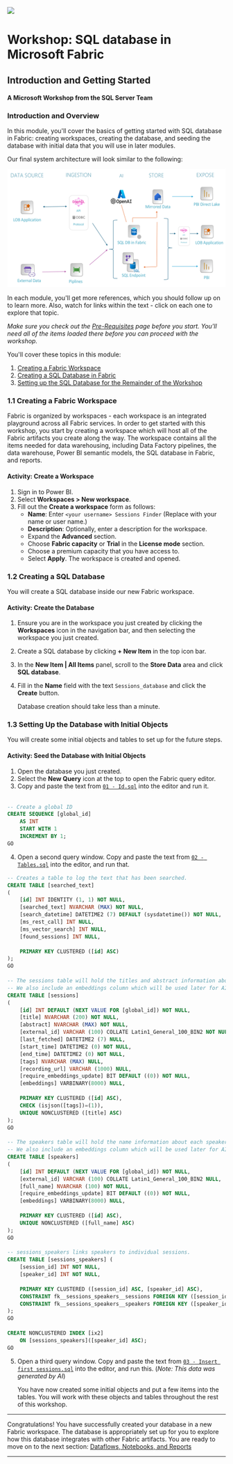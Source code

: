 ![](https://raw.githubusercontent.com/microsoft/sqlworkshops/master/graphics/microsoftlogo.png)
# Workshop: SQL database in Microsoft Fabric

## Introduction and Getting Started

#### A Microsoft Workshop from the SQL Server Team

### Introduction and Overview

In this module, you'll cover the basics of getting started with SQL database in Fabric: creating workspaces, creating the database, and seeding the database with initial data that you will use in later modules.

Our final system architecture will look similar to the following:

<img src="../../graphics/Architecture.png" alt="image" width="600"/>

In each module, you'll get more references, which you should follow up on to learn more. Also, watch for links within the text - click on each one to explore that topic.

*Make sure you check out the [Pre-Requisites](https://github.com/akatesmith/SQL-database-in-Fabric-Workshop/blob/main/sqldev/00%20-%20Pre-Requisites/00%20-%20Pre-Requisites.md) page before you start. You'll need all of the items loaded there before you can proceed with the workshop.*

You'll cover these topics in this module:

1. [Creating a Fabric Workspace](https://github.com/akatesmith/SQL-database-in-Fabric-Workshop/blob/main/sqldev/01%20-%20Introduction%20and%20Getting%20Started/01%20-%20Introduction%20and%20Getting%20Started.md#11-creating-a-fabric-workspace)
2. [Creating a SQL Database in Fabric](https://github.com/akatesmith/SQL-database-in-Fabric-Workshop/blob/main/sqldev/01%20-%20Introduction%20and%20Getting%20Started/01%20-%20Introduction%20and%20Getting%20Started.md#12-creating-a-sql-database)
3. [Setting up the SQL Database for the Remainder of the Workshop](https://github.com/akatesmith/SQL-database-in-Fabric-Workshop/blob/main/sqldev/01%20-%20Introduction%20and%20Getting%20Started/01%20-%20Introduction%20and%20Getting%20Started.md#13-setting-up-the-database-with-initial-objects)

### 1.1 Creating a Fabric Workspace

Fabric is organized by workspaces - each workspace is an integrated playground across all Fabric services. In order to get started with this workshop, you start by creating a workspace which will host all of the Fabric artifacts you create along the way. The workspace contains all the items needed for data warehousing, including Data Factory pipelines, the data warehouse, Power BI semantic models, the SQL database in Fabric, and reports.

#### Activity: Create a Workspace

1. Sign in to Power BI.
2. Select **Workspaces > New workspace**.
3. Fill out the **Create a workspace** form as follows:
   - **Name**: Enter `<your username> Sessions Finder`  (Replace <your username> with your name or user name.)
   - **Description**: Optionally, enter a description for the workspace.
   - Expand the **Advanced** section.
   - Choose **Fabric capacity** or **Trial** in the **License mode** section.
   - Choose a premium capacity that you have access to.
   - Select **Apply**. The workspace is created and opened.

### 1.2 Creating a SQL Database

You will create a SQL database inside our new Fabric workspace.

#### Activity: Create the Database

1. Ensure you are in the workspace you just created by clicking the **Workspaces** icon in the navigation bar, and then selecting the workspace you just created.
2. Create a SQL database by clicking **+ New Item** in the top icon bar.
3. In the **New Item | All Items** panel, scroll to the **Store Data** area and click **SQL database**.
4. Fill in the **Name** field with the text `Sessions_database` and click the **Create** button.

   Database creation should take less than a minute.

### 1.3 Setting Up the Database with Initial Objects

You will create some initial objects and tables to set up for the future steps.

#### Activity: Seed the Database with Initial Objects

1. Open the database you just created.
2. Select the **New Query** icon at the top to open the Fabric query editor.
3. Copy and paste the text from [`01 - Id.sql`](https://github.com/akatesmith/SQL-database-in-Fabric-Workshop/blob/main/sqldev/01%20-%20Introduction%20and%20Getting%20Started/01%20-%20Id.sql) into the editor and run it.
```sql

-- Create a global ID
CREATE SEQUENCE [global_id]
    AS INT
    START WITH 1
    INCREMENT BY 1;
GO
```
4. Open a second query window. Copy and paste the text from [`02 - Tables.sql`](https://github.com/akatesmith/SQL-database-in-Fabric-Workshop/blob/main/sqldev/01%20-%20Introduction%20and%20Getting%20Started/02-%20Tables.sql) into the editor, and run that.
```sql
-- Creates a table to log the text that has been searched.
CREATE TABLE [searched_text]
(
    [id] INT IDENTITY (1, 1) NOT NULL,
    [searched_text] NVARCHAR (MAX) NOT NULL,
    [search_datetime] DATETIME2 (7) DEFAULT (sysdatetime()) NOT NULL,
    [ms_rest_call] INT NULL,
    [ms_vector_search] INT NULL,
    [found_sessions] INT NULL,

    PRIMARY KEY CLUSTERED ([id] ASC)
);
GO

-- The sessions table will hold the titles and abstract information about each session.
-- We also include an embeddings column which will be used later for AI-integration.
CREATE TABLE [sessions]
(
    [id] INT DEFAULT (NEXT VALUE FOR [global_id]) NOT NULL,
    [title] NVARCHAR (200) NOT NULL,
    [abstract] NVARCHAR (MAX) NOT NULL,
    [external_id] VARCHAR (100) COLLATE Latin1_General_100_BIN2 NOT NULL,
    [last_fetched] DATETIME2 (7) NULL,
    [start_time] DATETIME2 (0) NOT NULL,
    [end_time] DATETIME2 (0) NOT NULL,
    [tags] NVARCHAR (MAX) NULL,
    [recording_url] VARCHAR (1000) NULL,
    [require_embeddings_update] BIT DEFAULT ((0)) NOT NULL,
    [embeddings] VARBINARY(8000) NULL,

    PRIMARY KEY CLUSTERED ([id] ASC),
    CHECK (isjson([tags])=(1)),
    UNIQUE NONCLUSTERED ([title] ASC)
);
GO

-- The speakers table will hold the name information about each speaker.
-- We also include an embeddings column which will be used later for AI-integration.
CREATE TABLE [speakers]
(
    [id] INT DEFAULT (NEXT VALUE FOR [global_id]) NOT NULL,
    [external_id] VARCHAR (100) COLLATE Latin1_General_100_BIN2 NULL,
    [full_name] NVARCHAR (100) NOT NULL,
    [require_embeddings_update] BIT DEFAULT ((0)) NOT NULL,
    [embeddings] VARBINARY(8000) NULL,

    PRIMARY KEY CLUSTERED ([id] ASC),
    UNIQUE NONCLUSTERED ([full_name] ASC)    
);
GO

-- sessions_speakers links speakers to individual sessions.
CREATE TABLE [sessions_speakers] (
    [session_id] INT NOT NULL,
    [speaker_id] INT NOT NULL,

    PRIMARY KEY CLUSTERED ([session_id] ASC, [speaker_id] ASC),
    CONSTRAINT fk__sessions_speakers__sessions FOREIGN KEY ([session_id]) REFERENCES [sessions] ([id]),
    CONSTRAINT fk__sessions_speakers__speakers FOREIGN KEY ([speaker_id]) REFERENCES [speakers] ([id])
);
GO

CREATE NONCLUSTERED INDEX [ix2]
    ON [sessions_speakers]([speaker_id] ASC);
GO

```
5. Open a third query window. Copy and paste the text from [`03 - Insert first sessions.sql`](https://github.com/akatesmith/SQL-database-in-Fabric-Workshop/blob/main/sqldev/01%20-%20Introduction%20and%20Getting%20Started/03%20-%20Insert%20first%20sessions.sql) into the editor, and run this. (*Note: This data was generated by AI*)

   You have now created some initial objects and put a few items into the tables. You will work with these objects and tables throughout the rest of this workshop.

---

Congratulations! You have successfully created your database in a new Fabric workspace. The database is appropriately set up for you to explore how this database integrates with other Fabric artifacts.  You are ready to move on to the next section: [Dataflows, Notebooks, and Reports](https://github.com/Azure-Samples/SQL-db-in-Fabric-Workshop/blob/main/sqldev/02%20-%20Dataflows%2C%20Notebooks%2C%20and%20Reports/02%20-%20Dataflows%2C%20Notebooks%2C%20and%20Reports.md)

---
